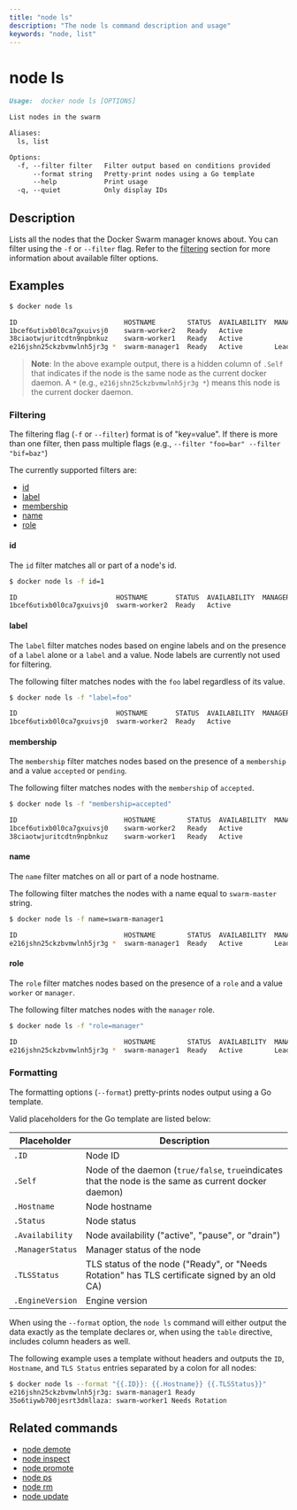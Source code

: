 ```yaml
---
title: "node ls"
description: "The node ls command description and usage"
keywords: "node, list"
---
```


<!-- This file is maintained within the docker/cli GitHub
     repository at https://github.com/yuyangjack/docker-cli/. Make all
     pull requests against that repo. If you see this file in
     another repository, consider it read-only there, as it will
     periodically be overwritten by the definitive file. Pull
     requests which include edits to this file in other repositories
     will be rejected.
-->

# node ls

```markdown
Usage:  docker node ls [OPTIONS]

List nodes in the swarm

Aliases:
  ls, list

Options:
  -f, --filter filter   Filter output based on conditions provided
      --format string   Pretty-print nodes using a Go template
      --help            Print usage
  -q, --quiet           Only display IDs
```

## Description

Lists all the nodes that the Docker Swarm manager knows about. You can filter
using the `-f` or `--filter` flag. Refer to the [filtering](#filtering) section
for more information about available filter options.

## Examples

```bash
$ docker node ls

ID                           HOSTNAME        STATUS  AVAILABILITY  MANAGER STATUS
1bcef6utixb0l0ca7gxuivsj0    swarm-worker2   Ready   Active
38ciaotwjuritcdtn9npbnkuz    swarm-worker1   Ready   Active
e216jshn25ckzbvmwlnh5jr3g *  swarm-manager1  Ready   Active        Leader
```
> **Note**:
> In the above example output, there is a hidden column of `.Self` that indicates if the
> node is the same node as the current docker daemon. A `*` (e.g., `e216jshn25ckzbvmwlnh5jr3g *`)
> means this node is the current docker daemon.


### Filtering

The filtering flag (`-f` or `--filter`) format is of "key=value". If there is more
than one filter, then pass multiple flags (e.g., `--filter "foo=bar" --filter "bif=baz"`)

The currently supported filters are:

* [id](node_ls.md#id)
* [label](node_ls.md#label)
* [membership](node_ls.md#membership)
* [name](node_ls.md#name)
* [role](node_ls.md#role)

#### id

The `id` filter matches all or part of a node's id.

```bash
$ docker node ls -f id=1

ID                         HOSTNAME       STATUS  AVAILABILITY  MANAGER STATUS
1bcef6utixb0l0ca7gxuivsj0  swarm-worker2  Ready   Active
```

#### label

The `label` filter matches nodes based on engine labels and on the presence of a `label` alone or a `label` and a value. Node labels are currently not used for filtering.

The following filter matches nodes with the `foo` label regardless of its value.

```bash
$ docker node ls -f "label=foo"

ID                         HOSTNAME       STATUS  AVAILABILITY  MANAGER STATUS
1bcef6utixb0l0ca7gxuivsj0  swarm-worker2  Ready   Active
```

#### membership

The `membership` filter matches nodes based on the presence of a `membership` and a value
`accepted` or `pending`.

The following filter matches nodes with the `membership` of `accepted`.

```bash
$ docker node ls -f "membership=accepted"

ID                           HOSTNAME        STATUS  AVAILABILITY  MANAGER STATUS
1bcef6utixb0l0ca7gxuivsj0    swarm-worker2   Ready   Active
38ciaotwjuritcdtn9npbnkuz    swarm-worker1   Ready   Active
```

#### name

The `name` filter matches on all or part of a node hostname.

The following filter matches the nodes with a name equal to `swarm-master` string.

```bash
$ docker node ls -f name=swarm-manager1

ID                           HOSTNAME        STATUS  AVAILABILITY  MANAGER STATUS
e216jshn25ckzbvmwlnh5jr3g *  swarm-manager1  Ready   Active        Leader
```

#### role

The `role` filter matches nodes based on the presence of a `role` and a value `worker` or `manager`.

The following filter matches nodes with the `manager` role.

```bash
$ docker node ls -f "role=manager"

ID                           HOSTNAME        STATUS  AVAILABILITY  MANAGER STATUS
e216jshn25ckzbvmwlnh5jr3g *  swarm-manager1  Ready   Active        Leader
```

### Formatting

The formatting options (`--format`) pretty-prints nodes output
using a Go template.

Valid placeholders for the Go template are listed below:

Placeholder      | Description
-----------------|------------------------------------------------------------------------------------------
`.ID`            | Node ID
`.Self`          | Node of the daemon (`true/false`, `true`indicates that the node is the same as current docker daemon)
`.Hostname`      | Node hostname
`.Status`        | Node status
`.Availability`  | Node availability ("active", "pause", or "drain")
`.ManagerStatus` | Manager status of the node
`.TLSStatus`     | TLS status of the node ("Ready", or "Needs Rotation" has TLS certificate signed by an old CA)
`.EngineVersion` | Engine version

When using the `--format` option, the `node ls` command will either
output the data exactly as the template declares or, when using the
`table` directive, includes column headers as well.

The following example uses a template without headers and outputs the
`ID`, `Hostname`, and `TLS Status` entries separated by a colon for all nodes:

```bash
$ docker node ls --format "{{.ID}}: {{.Hostname}} {{.TLSStatus}}"
e216jshn25ckzbvmwlnh5jr3g: swarm-manager1 Ready
35o6tiywb700jesrt3dmllaza: swarm-worker1 Needs Rotation  
```


## Related commands

* [node demote](node_demote.md)
* [node inspect](node_inspect.md)
* [node promote](node_promote.md)
* [node ps](node_ps.md)
* [node rm](node_rm.md)
* [node update](node_update.md)
